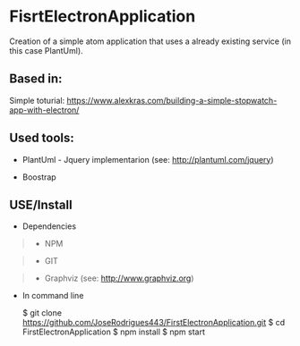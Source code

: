 # FisrtElectronApplication

Creation of a simple atom application that uses a already existing service (in this case PlantUml).

## Based in:

Simple toturial:
https://www.alexkras.com/building-a-simple-stopwatch-app-with-electron/

## Used tools:

* PlantUml - Jquery implementarion (see: http://plantuml.com/jquery)

* Boostrap


## USE/Install

* Dependencies

> * NPM

> * GIT

> * Graphviz (see: http://www.graphviz.org)


* In command line

  $ git clone https://github.com/JoseRodrigues443/FirstElectronApplication.git
  $ cd FirstElectronApplication
  $ npm install
  $ npm start




